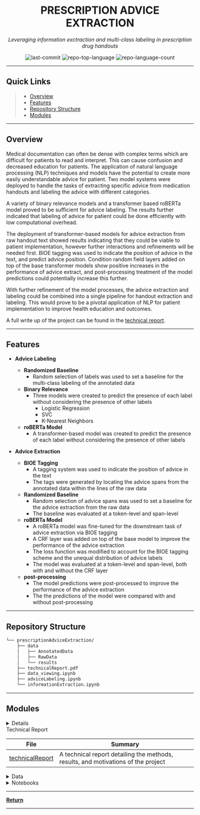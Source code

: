 <p align="center">
    <h1 align="center">PRESCRIPTION ADVICE EXTRACTION</h1>
</p>
<p align="center">
    <em>Leveraging information exctraction and multi-class labeling in prescription drug handouts</em>
</p>
<p align="center">
	<img src="https://img.shields.io/github/last-commit/Mattcalcaterra/prescriptionAdviceExtraction?style=flat&logo=git&logoColor=white&color=0080ff" alt="last-commit">
	<img src="https://img.shields.io/github/languages/top/Mattcalcaterra/prescriptionAdviceExtraction?style=flat&color=0080ff" alt="repo-top-language">
	<img src="https://img.shields.io/github/languages/count/Mattcalcaterra/prescriptionAdviceExtraction?style=flat&color=0080ff" alt="repo-language-count">
<p>
<hr>

##  Quick Links

> - [ Overview](#-overview)
> - [ Features](#-features)
> - [ Repository Structure](#-repository-structure)
> - [ Modules](#-modules)

---

##  Overview

Medical documentation can often be dense with complex terms which are difficult for patients to read and interpret. This can cause confusion and decreased education for patients. The application of natural language processing (NLP) techniques and models have the potential to create more easily understandable advice for patient. Two model systems were deployed to handle the tasks of extracting specific advice from medication handouts and labeling the advice with different categories. 

A variety of binary relevance models and a transformer based roBERTa model proved to be sufficient for advice labeling. The results further indicated that labeling of advice for patient could be done efficiently with low computational overhead. 

The deployment of transformer-based models for advice extraction from raw handout text showed results indicating that they could be viable to patient implementation, however further interactions and refinements will be needed first. BIOE tagging was used to indicate the position of advice in the text, and predict advice position. Condition random field layers added on top of the base transformer models show positive increases in the performance of advice extract, and post-processing treatment of the model predictions could potentially increase this further.

With further refinement of the model processes, the advice extraction and labeling could be combined into a single pipeline for handout extraction and labeling. This would prove to be a pivotal application of NLP for patient implementation to improve health education and outcomes.

A full write up of the project can be found in the [technical report](https://github.com/Mattcalcaterra/prescriptionAdviceExtraction/blob/master/technicalReport.pdf).

---

##  Features

- **Advice Labeling**
    - **Randomized Baseline**
        - Random selection of labels was used to set a baseline for the multi-class labeling of the annotated data
    - **Binary Relevance**
        - Three models were created to predict the presence of each label without considering the presence of other labels
            - Logistic Regression
            - SVC
            - K-Nearest Neighbors
    - **roBERTa Model**
        - A transformer-based model was created to predict the presence of each label without considering the presence of other labels

- **Advice Extraction**
    - **BIOE Tagging**
        - A tagging system was used to indicate the position of advice in the text
        - The tags were generated by locating the advice spans from the annotated data within the lines of the raw data
    - **Randomized Baseline**
        - Random selection of advice spans was used to set a baseline for the advice extraction from the raw data
        - The baseline was evaluated at a token-level and span-level
    - **roBERTa Model**
        - A roBERTa model was fine-tuned for the downstream task of advice extraction via BIOE tagging
        - A CRF layer was added on top of the base model to improve the performance of the advice extraction
        - The loss function was modified to account for the BIOE tagging scheme and the unequal distribution of advice labels
        - The model was evaluated at a token-level and span-level, both with and without the CRF layer
    - **post-processing**
        - The model predictions were post-processed to improve the performance of the advice extraction
        - The the predictions of the model were compared with and without post-processing

---

##  Repository Structure

```sh
└── prescriptionAdviceExtraction/
    ├── data
    │   ├── AnnotatedData
    │   ├── RawData
    │   └── results
    ├── technicalReport.pdf
    ├── data_viewing.ipynb
    ├── adviceLabeling.ipynb
    └── informationExtraction.ipynb
```

---

##  Modules

<details closed></details><summary>Technical Report</summary>

| File                                                                                                                                  | Summary                                                 |
| ---                                                                                                                                   | ---                                                     |
| [technicalReport](https://github.com/Mattcalcaterra/prescriptionAdviceExtraction/blob/master/technicalReport.pdf)                   | A technical report detailing the methods, results, and motivations of the project |

</details>


<details closed><summary>Data</summary>

| File                                                                                                                                  | Summary                                                 |
| ---                                                                                                                                   | ---                                                     |
| [AnnotatedData](https://github.com/Mattcalcaterra/prescriptionAdviceExtraction/blob/master/data/AnnotatedData)                   | Contains annotated prescription handout text data, indicating specific segments of advice with corresponding labels |
| [RawData](https://github.com/Mattcalcaterra/prescriptionAdviceExtraction/blob/master/data/RawData) | Contains raw handout text files for 92 classes of drugs |
| [results](https://github.com/Mattcalcaterra/prescriptionAdviceExtraction/blob/master/data/results)               | Model performance results data        |

</details>

<details closed><summary>Notebooks</summary>

| File                                                                                                                                  | Summary                                                 |
| ---                                                                                                                                   | ---                                                     |
| [data_viewing.ipynb](https://github.com/Mattcalcaterra/prescriptionAdviceExtraction/blob/master/data_viewing.ipynb)                   | Notebook setup to create visualizations of the model results data          |
| [informationExtraction.ipynb](https://github.com/Mattcalcaterra/prescriptionAdviceExtraction/blob/master/informationExtraction.ipynb) | Data pre-processing, label generation, baseline generation, model creation, and model evaluation for advice extraction from the raw data |
| [adviceLabeling.ipynb](https://github.com/Mattcalcaterra/prescriptionAdviceExtraction/blob/master/adviceLabeling.ipynb)               | Data pre-processing, baseline generation, model creation, and model evaluation and comparison for the multi-class labeling of the annotated data        |

</details>

---

[**Return**](#-quick-links)

---